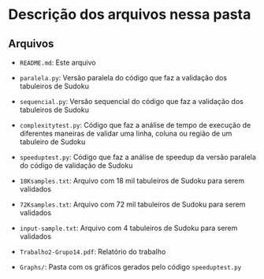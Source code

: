 # Descrição dos arquivos nessa pasta

## Arquivos
- `README.md`: Este arquivo  

- `paralela.py`: Versão paralela do código que faz a validação dos tabuleiros de Sudoku  

- `sequencial.py`: Versão sequencial do código que faz a validação dos tabuleiros de Sudoku  

- `complexitytest.py`: Código que faz a análise de tempo de execução de diferentes maneiras de validar uma linha, coluna ou região de um tabuleiro de Sudoku  

- `speeduptest.py`: Código que faz a análise de speedup da versão paralela do código de validação de Sudoku  

- `18Ksamples.txt`: Arquivo com 18 mil tabuleiros de Sudoku para serem validados  

- `72Ksamples.txt`: Arquivo com 72 mil tabuleiros de Sudoku para serem validados  

- `input-sample.txt`: Arquivo com 4 tabuleiros de Sudoku para serem validados  

- `Trabalho2-Grupo14.pdf`: Relatório do trabalho  

- `Graphs/`: Pasta com os gráficos gerados pelo código `speeduptest.py`  

